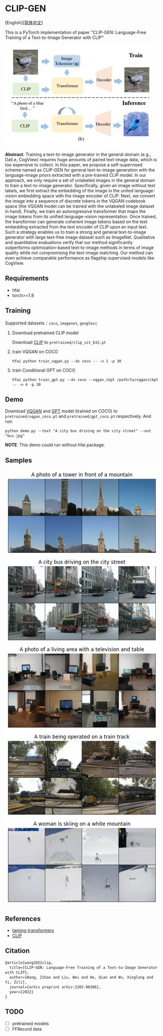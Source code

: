 
# CLIP-GEN

[English][[简体中文]](README.md)

This is a PyTorch implementation of paper "CLIP-GEN: Language-Free Training of a Text-to-Image Generator with CLIP"

![clip-gen](assets/clip-gen.png)

**Abstract**: Training a text-to-image generator in the general domain (e.g., Dall.e, CogView) requires huge amounts of paired text-image data, which is too expensive to collect. In this paper, we propose a self-supervised scheme named as CLIP-GEN for general text-to-image generation with the language-image priors extracted with a pre-trained CLIP model. In our approach, we only require a set of unlabeled images in the general domain to train a text-to-image generator. Specifically, given an image without text labels, we first extract the embedding of the image in the united language-vision embedding space with the image encoder of CLIP. Next, we convert the image into a sequence of discrete tokens in the VQGAN codebook space (the VQGAN model can be trained with the unlabeled image dataset in hand). Finally, we train an autoregressive transformer that maps the image tokens from its unified language-vision representation. Once trained, the transformer can generate coherent image tokens based on the text embedding extracted from the text encoder of CLIP upon an input text. Such a strategy enables us to train a strong and general text-to-image generator with large text-free image dataset such as ImageNet. Qualitative and quantitative evaluations verify that our method significantly outperforms optimization-based text-to-image methods in terms of image quality while not compromising the text-image matching. Our method can even achieve comparable performance as flagship supervised models like CogView.


## Requirements

- hfai
- torch>=1.8

## Training

Supported datasets：`coco`, `imagenet`, `googlecc`

1. Download pretrained CLIP model

    Download [CLIP](TODO) to `pretrained/clip_vit_b32.pt`

2. train VQGAN on COCO

    ```shell
    hfai python train_vqgan.py --ds coco -- -n 1 -p 30
    ```

3. train Conditional GPT on COCO

    ```shell
    hfai python train_gpt.py --ds coco --vqgan_ckpt /path/to/vqgan/ckpt -- -n 4 -p 30
    ```

## Demo

Download [VQGAN](TODO) and [GPT](TODO) model (trained on COCO) to `pretrained/vqgan_coco.pt` and `pretrained/gpt_coco.pt` respectively. And run:

```shell
python demo.py --text "A city bus driving on the city street" --out "bus.jpg"
```

**NOTE**: This demo could run without hfai package.

## Samples

![tower](assets/tower.jpg)
![bus](assets/bus.jpg)
![living](assets/living.jpg)
![train](assets/train.jpg)
![skiing](assets/skiing.jpg)

## References

- [taming-transformers](https://github.com/CompVis/taming-transformers)
- [CLIP](https://github.com/openai/CLIP)

## Citation

```
@article{wang2022clip,
  title={CLIP-GEN: Language-Free Training of a Text-to-Image Generator with CLIP},
  author={Wang, Zihao and Liu, Wei and He, Qian and Wu, Xinglong and Yi, Zili},
  journal={arXiv preprint arXiv:2203.00386},
  year={2022}
}
```

## TODO

- [ ] pretrained models
- [ ] FFRecord data
